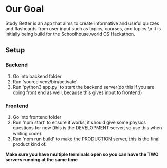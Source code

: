 # Our Goal
Study Better is an app that aims to create informative and useful quizzes and flashcards from user input such as topics, courses, and topics.\n
It is initially being build for the Schoolhouse.world CS Hackathon.

## Setup
### Backend
1. Go into backend folder
2. Run 'source venv/bin/activate'
3. Run 'python3 app.py' to start the backend server(do this if you are doing front end as well, because this gives input to frontend)

### Frontend
1. Go into frontend folder
2. Run 'npm start' to ensure it works, it should give some physics questions for now (this is the DEVELOPMENT server, so use this when writing code).
3. Run 'npm run build' to make the PRODUCTION server, this is the final product kind of.

**Make sure you have multiple terminals open so you can have the TWO servers running at the same time**
